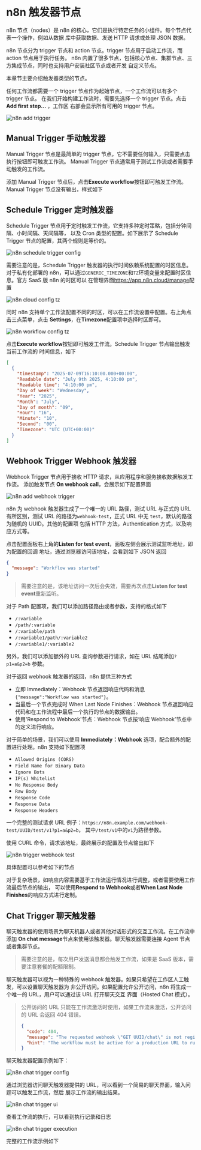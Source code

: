 # n8n 触发器节点

n8n 节点（nodes）是 n8n 的核心，它们是执行特定任务的小组件。每个节点代表一个操作，例如从数据
库中获取数据、发送 HTTP 请求或处理 JSON 数据。

n8n 节点分为 trigger 节点和 action 节点。trigger 节点用于启动工作流，而 action 节点用于执行任务。
n8n 内置了很多节点，包括核心节点、集群节点、三方集成节点，同时也支持用户安装社区节点或者开发
自定义节点。

本章节主要介绍触发器类型的节点。

任何工作流都需要一个 trigger 节点作为起始节点，一个工作流可以有多个 trigger 节点。
在我们开始构建工作流时，需要先选择一个 trigger 节点。点击**Add first step...** ，工作区
右部会显示所有可用的 trigger 节点。

![n8n add trigger](images/n8n_add_trigger.png)

## Manual Trigger 手动触发器

Manual Trigger 节点是最简单的 trigger 节点，它不需要任何输入，只需要点击执行按钮即可触发工作流。
Manual Trigger 节点通常用于测试工作流或者需要手动触发的工作流。

添加 Manual Trigger 节点后，点击**Execute workflow**按钮即可触发工作流。Manual Trigger
节点没有输出，样式如下

<n8n-workflow src='workflows/c03/node_manual_trigger.json'/>

## Schedule Trigger 定时触发器

Schedule Trigger 节点用于定时触发工作流，它支持多种定时策略，包括分钟间隔、小时间隔、天间隔等，
以及 Cron 类型的配置。如下展示了 Schedule Trigger 节点的配置，其两个规则是等价的。

![n8n schedule trigger config](images/n8n_schedule_trigger_config.png)

需要注意的是，Schedule Trigger 触发器的执行时间依赖系统配置的时区信息。对于私有化部署的
n8n，可以通过`GENERIC_TIMEZONE`和`TZ`环境变量来配置时区信息。官方 SaaS 版 n8n 的时区可以
在管理界面<https://app.n8n.cloud/manage>配置

![n8n cloud config tz](images/n8n_cloud_config_tz.png)

同时 n8n 支持单个工作流配置不同的时区，可以在工作流设置中配置。右上角点击三点菜单，点击
**Settings**，在**Timezone**配置项中选择时区即可。

![n8n workflow config tz](images/n8n_workflow_config_tz.png)

点击**Execute workflow**按钮即可触发工作流。Schedule Trigger 节点输出触发当前工作流的
时间信息，如下

```json
[
  {
    "timestamp": "2025-07-09T16:10:00.000+00:00",
    "Readable date": "July 9th 2025, 4:10:00 pm",
    "Readable time": "4:10:00 pm",
    "Day of week": "Wednesday",
    "Year": "2025",
    "Month": "July",
    "Day of month": "09",
    "Hour": "16",
    "Minute": "10",
    "Second": "00",
    "Timezone": "UTC (UTC+00:00)"
  }
]
```

<n8n-workflow src='workflows/c03/node_schedule_trigger.json'/>

## Webhook Trigger Webhook 触发器

Webhook Trigger 节点用于接收 HTTP 请求，从应用程序和服务接收数据触发工作流。
添加触发节点 **On webhook call**，会展示如下配置界面

![n8n add webhook trigger](images/n8n_trigger_webhook_config.png)

n8n 为 webhook 触发器生成了一个唯一的 URL 路径，测试 URL 与正式的 URL 有所区别，测试 URL
的路径为`webhook-test`，正式 URL 中无 `test`，默认的路径为随机的 UUID。其他的配置项
包括 HTTP 方法，Authentication 方式，以及响应方式等。

点击配置面板右上角的**Listen for test event**，面板左侧会展示测试监听地址，即为配置的回调
地址，通过浏览器访问该地址，会看到如下 JSON 返回

```json
{
  "message": "Workflow was started"
}
```

> 需要注意的是，该地址访问一次后会失效，需要再次点击**Listen for test event**重新监听。

对于 Path 配置项，我们可以添加路径路由或者参数，支持的格式如下

- `/:variable`
- `/path/:variable`
- `/:variable/path`
- `/:variable1/path/:variable2`
- `/:variable1/:variable2`

另外，我们可以添加额外的 URL 查询参数进行请求，如在 URL 结尾添加`?p1=a&p2=b` 参数。

对于返回 webhook 触发器的返回，n8n 提供三种方式

- 立即 Immediately：Webhook 节点返回响应代码和消息`{"message":"Workflow was started"}`。
- 当最后一个节点完成时 When Last Node Finishes：Webhook 节点返回响应代码和在工作流程中最后一个执行的节点的数据输出。
- 使用'Respond to Webhook'节点：Webhook 节点按‘响应 Webhook’节点中的定义进行响应。

对于简单的场景，我们可以使用 **Immediately：Webhook** 选项，配合额外的配置进行处理。n8n
支持如下配置项

- `Allowed Origins (CORS)`
- `Field Name for Binary Data`
- `Ignore Bots`
- `IP(s) Whitelist`
- `No Response Body`
- `Raw Body`
- `Response Code`
- `Response Data`
- `Response Headers`

一个完整的测试请求 URL 例子：`https://n8n.example.com/webhook-test/UUID/test/v1?p1=a&p2=b`，
其中`/test/v1`中的`v1`为路径参数。

使用 CURL 命令，请求该地址，最终展示的配置及节点输出如下

![n8n trigger webhook test](images/n8n_trigger_webhook_test.png)

具体配置可以参考如下的节点

<n8n-workflow src='workflows/c03/node_webhook_trigger.json'/>

对于复杂场景，如响应内容需要基于工作流运行情况进行调整，或者需要使用工作流最后节点的输出，
可以使用**Respond to Webhook**或者**When Last Node Finishes**的响应方式进行定制。

## Chat Trigger 聊天触发器

聊天触发器的使用场景为聊天机器人或者其他对话形式的交互工作流。在工作流中添加
**On chat message**节点来使用该触发器。聊天触发器需要连接 Agent 节点或者集群节点。

> 需要注意的是，每次用户发送消息都会触发工作流，如果是 SaaS 版本，需要注意套餐的配额限制。

聊天触发器可以视为一种特殊的 webhook 触发器。如果只希望在工作区人工触发，可以设置聊天触发器为
非公开访问。如果配置允许公开访问，n8n 将生成一个唯一的 URL，用户可以通过该 URL 打开聊天交互
界面（Hosted Chat 模式）。

> 公开访问的 URL 只能在工作流激活时使用，如果工作流未激活，公开访问的 URL 会返回 404 错误。
>
> ```json
> {
>   "code": 404,
>   "message": "The requested webhook \"GET UUID/chat\" is not registered.",
>   "hint": "The workflow must be active for a production URL to run successfully. You can activate the workflow using the toggle in the top-right of the editor. Note that unlike test URL calls, production URL calls aren't shown on the canvas (only in the executions list)"
> }
> ```

聊天触发器配置示例如下：

![n8n chat trigger config](images/n8n_trigger_chat_config.png)

通过浏览器访问聊天触发器提供的 URL，可以看到一个简易的聊天界面，输入问题可以触发工作流，然后
展示工作流的输出结果。

![n8n chat trigger ui](images/n8n_trigger_chat_ui.png)

查看工作流的执行，可以看到执行记录和日志

![n8n chat trigger execution](images/n8n_trigger_chat_test.png)

完整的工作流示例如下

<n8n-workflow src='workflows/c03/node_chat_trigger.json'/>
